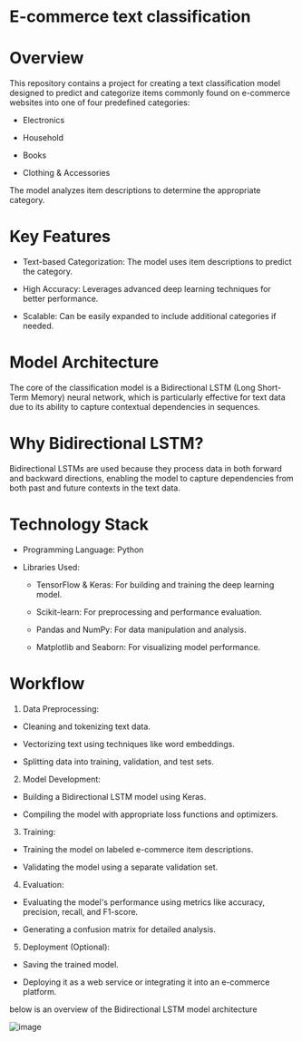 # E-commerce text classification


# Overview

This repository contains a project for creating a text classification model designed to predict and categorize items commonly found on e-commerce websites into one of four predefined categories:

* Electronics

* Household

* Books

* Clothing & Accessories

The model analyzes item descriptions to determine the appropriate category.

# Key Features

* Text-based Categorization: The model uses item descriptions to predict the category.

* High Accuracy: Leverages advanced deep learning techniques for better performance.

* Scalable: Can be easily expanded to include additional categories if needed.

# Model Architecture

The core of the classification model is a Bidirectional LSTM (Long Short-Term Memory) neural network, which is particularly effective for text data due to its ability to capture contextual dependencies in sequences.

# Why Bidirectional LSTM?

Bidirectional LSTMs are used because they process data in both forward and backward directions, enabling the model to capture dependencies from both past and future contexts in the text data.

# Technology Stack

* Programming Language: Python

* Libraries Used:

  * TensorFlow & Keras: For building and training the deep learning model.

  * Scikit-learn: For preprocessing and performance evaluation.

  * Pandas and NumPy: For data manipulation and analysis.

  * Matplotlib and Seaborn: For visualizing model performance.

# Workflow

1. Data Preprocessing:

  * Cleaning and tokenizing text data.

  * Vectorizing text using techniques like word embeddings.

  * Splitting data into training, validation, and test sets.

2. Model Development:

  * Building a Bidirectional LSTM model using Keras.

  * Compiling the model with appropriate loss functions and optimizers.

3. Training:

  * Training the model on labeled e-commerce item descriptions.

  * Validating the model using a separate validation set.

4. Evaluation:

  * Evaluating the model's performance using metrics like accuracy, precision, recall, and F1-score.

  * Generating a confusion matrix for detailed analysis.

5. Deployment (Optional):

  * Saving the trained model.

  * Deploying it as a web service or integrating it into an e-commerce platform.

below is an overview of the Bidirectional LSTM model architecture

![image](https://github.com/user-attachments/assets/95cb3320-ab85-4672-acdd-3ac5ae795395)
